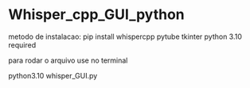 # Whisper_cpp_GUI_python

metodo de instalacao:
pip install whispercpp pytube tkinter
python 3.10 required

para rodar o arquivo use no terminal

python3.10 whisper_GUI.py

